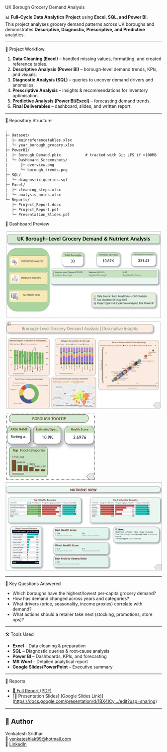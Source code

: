 UK Borough Grocery Demand Analysis

📊 **Full-Cycle Data Analytics Project** using **Excel, SQL, and Power BI**.  
This project analyses grocery demand patterns across UK boroughs and demonstrates **Descriptive, Diagnostic, Prescriptive, and Predictive** analytics.

---

🚀 Project Workflow
1. **Data Cleaning (Excel)** – handled missing values, formatting, and created reference tables.  
2. **Descriptive Analysis (Power BI)** – borough-level demand trends, KPIs, and visuals.  
3. **Diagnostic Analysis (SQL)** – queries to uncover demand drivers and anomalies.  
4. **Prescriptive Analysis** – insights & recommendations for inventory optimisation.  
5. **Predictive Analysis (Power BI/Excel)** – forecasting demand trends.  
6. **Final Deliverables** – dashboard, slides, and written report.

---

📂 Repository Structure
```
.
├─ Dataset/
│  ├─ mainreferencetables.xlsx
│  └─ year_borough_grocery.xlsx
├─ PowerBI/
│  ├─ Borough_Demand.pbix           # tracked with Git LFS if >100MB
│  └─ Dashboard_Screenshots/
│      ├─ overview.png
│      └─ borough_trends.png
├─ SQL/
│  └─ diagnostic_queries.sql
├─ Excel/
│  ├─ cleaning_steps.xlsx
│  └─ analysis_notes.xlsx
└─ Reports/
   ├─ Project_Report.docx
   ├─ Project_Report.pdf
   └─ Presentation_Slides.pdf
```

📸 Dashboard Preview

![Title](PowerBI/TitlePg.png)  
![Descriptive](PowerBI/Descriptive.png)  
![Tooltip](PowerBI/Tooltip.png)  
![Nutrient View](PowerBI/NutrientView.png)


---

🧠 Key Questions Answered
- Which boroughs have the highest/lowest per‑capita grocery demand?
- How has demand changed across years and categories?
- What drivers (price, seasonality, income proxies) correlate with demand?
- What actions should a retailer take next (stocking, promotions, store ops)?

---

🛠 Tools Used
- **Excel** – Data cleaning & preparation  
- **SQL** – Diagnostic queries & root‑cause analysis  
- **Power BI** – Dashboards, KPIs, and forecasting  
- **MS Word** – Detailed analytical report  
- **Google Slides/PowerPoint** – Executive summary  

---

📑 Reports
- [📄 Full Report (PDF)](Reports/Project_Report.pdf)  
- [🎯 Presentation Slides] (Google Slides Link)](https://docs.google.com/presentation/d/1BX4ICy.../edit?usp=sharing)

---

## 👤 Author
Venkatesh Sridhar  
📧 venkateshlak99@hotmail.com  
🔗 [LinkedIn](https://linkedin.com/in/YOUR_HANDLE)

